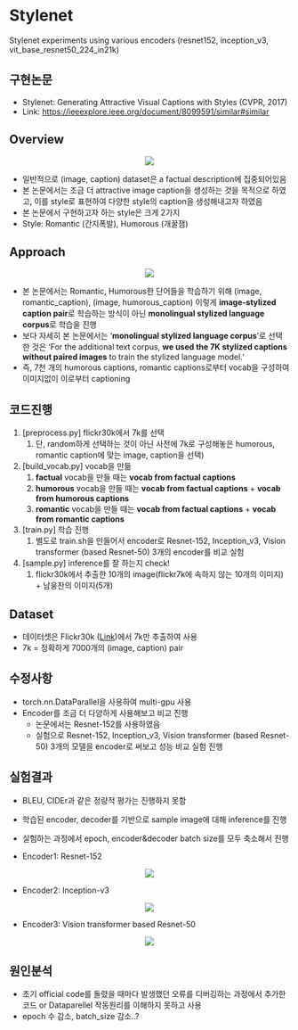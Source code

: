 # Stylenet
Stylenet experiments using various encoders (resnet152, inception_v3, vit_base_resnet50_224_in21k)

## 구현논문
- Stylenet: Generating Attractive Visual Captions with Styles (CVPR, 2017)
- Link: https://ieeexplore.ieee.org/document/8099591/similar#similar

## Overview
<p align="center"><img src="https://github.com/woongchan789/Stylenet/assets/75806377/02458e23-4c52-4c89-8020-f382a49aeec8"></p>

- 일반적으로 (image, caption) dataset은 a factual description에 집중되어있음
- 본 논문에서는 조금 더 attractive image caption을 생성하는 것을 목적으로 하였고, 이를 style로 표현하여 다양한 style의 caption을 생성해내고자 하였음
- 본 논문에서 구현하고자 하는 style은 크게 2가지
- Style: Romantic (간지폭발), Humorous (개꿀잼)

## Approach
<p align="center"><img src="https://github.com/woongchan789/Stylenet/assets/75806377/0f07b957-1b09-485f-aacf-8540aa83b89a"></p>

- 본 논문에서는 Romantic, Humorous한 단어들을 학습하기 위해 (image, romantic_caption), (image, humorous_caption) 이렇게 **image-stylized caption pair**로 학습하는 방식이 아닌 **monolingual stylized language corpus**로 학습을 진행
- 보다 자세히 본 논문에서는 ‘**monolingual stylized language corpus**’로 선택한 것은 ‘For the additional text corpus, **we used the 7K stylized captions without paired images** to train the stylized language model.’
- 즉, 7천 개의 humorous captions, romantic captions로부터 vocab을 구성하여 이미지없이 이로부터 captioning

## 코드진행

1. [preprocess.py] flickr30k에서 7k를 선택
    1. 단, random하게 선택하는 것이 아닌 사전에 7k로 구성해놓은 humorous, romantic caption에 맞는 image, caption을 선택)
2. [build_vocab.py] vocab을 만듦
    1. **factual** vocab을 만들 때는 **vocab from factual captions**
    2. **humorous** vocab을 만들 때는 **vocab from factual captions** + **vocab from humorous captions**
    3. **romantic** vocab을 만들 때는 **vocab from factual captions** + **vocab from romantic captions**
3. [train.py] 학습 진행
    1. 별도로 train.sh을 만들어서 encoder로 Resnet-152, Inception_v3, Vision transformer (based Resnet-50) 3개의 encoder를 비교 실험
4. [sample.py] inference를 잘 하는지 check!
    1. flickr30k에서 추출한 10개의 image(flickr7k에 속하지 않는 10개의 이미지) + 남웅찬의 이미지(5개)
  
## Dataset

- 데이터셋은 Flickr30k ([Link](https://www.kaggle.com/datasets/hsankesara/flickr-image-dataset))에서 7k만 추출하여 사용
- 7k = 정확하게 7000개의 (image, caption) pair

## 수정사항

- torch.nn.DataParallel을 사용하여 multi-gpu 사용
- Encoder를 조금 더 다양하게 사용해보고 비교 진행
    - 논문에서는 Resnet-152를 사용하였음
    - 실험으로 Resnet-152, Inception_v3, Vision transformer (based Resnet-50) 3개의 모델을 encoder로 써보고 성능 비교 실험 진행

## 실험결과

- BLEU, CIDEr과 같은 정량적 평가는 진행하지 못함
- 학습된 encoder, decoder를 기반으로 sample image에 대해 inference를 진행
- 실험하는 과정에서 epoch, encoder&decoder batch size를 모두 축소해서 진행

- Encoder1: Resnet-152
<p align="center"><img src="https://github.com/woongchan789/Stylenet/assets/75806377/d4e06977-0531-4c58-8087-8bcec3b0982e"></p>

- Encoder2: Inception-v3
<p align="center"><img src="https://github.com/woongchan789/Stylenet/assets/75806377/de0a0817-bfd5-4a23-bc22-0a5f61fac197"></p>

- Encoder3: Vision transformer based Resnet-50
<p align="center"><img src="https://github.com/woongchan789/Stylenet/assets/75806377/8d0896b2-0bcb-4560-99ba-f633a52f6532"></p>

## 원인분석

- 초기 official code를 돌렸을 때마다 발생했던 오류를 디버깅하는 과정에서 추가한 코드 or Dataparellel 작동원리를 이해하지 못하고 사용
- epoch 수 감소, batch_size 감소..?


